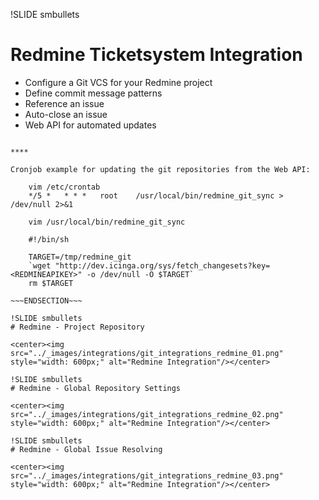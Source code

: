 !SLIDE smbullets
# Redmine Ticketsystem Integration

* Configure a Git VCS for your Redmine project
* Define commit message patterns
 * Reference an issue
 * Auto-close an issue
* Web API for automated updates


~~~SECTION:handouts~~~

****

Cronjob example for updating the git repositories from the Web API:

    vim /etc/crontab
    */5 *   * * *   root    /usr/local/bin/redmine_git_sync > /dev/null 2>&1

    vim /usr/local/bin/redmine_git_sync

    #!/bin/sh
    
    TARGET=/tmp/redmine_git
    `wget "http://dev.icinga.org/sys/fetch_changesets?key=<REDMINEAPIKEY>" -o /dev/null -O $TARGET`
    rm $TARGET

~~~ENDSECTION~~~

!SLIDE smbullets
# Redmine - Project Repository

<center><img src="../_images/integrations/git_integrations_redmine_01.png" style="width: 600px;" alt="Redmine Integration"/></center>

!SLIDE smbullets
# Redmine - Global Repository Settings

<center><img src="../_images/integrations/git_integrations_redmine_02.png" style="width: 600px;" alt="Redmine Integration"/></center>

!SLIDE smbullets
# Redmine - Global Issue Resolving

<center><img src="../_images/integrations/git_integrations_redmine_03.png" style="width: 600px;" alt="Redmine Integration"/></center>
